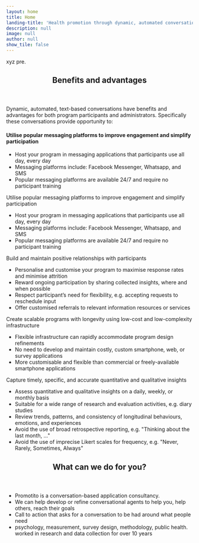 ```yaml
---
layout: home
title: Home
landing-title: 'Health promotion through dynamic, automated conversations'
description: null
image: null
author: null
show_tile: false
---
```


xyz pre.

<div id="main">
	<div>
		<header class="major">
			<h2>Benefits and advantages</h2>
		</header>
	</div>
</div>

Dynamic, automated, text-based conversations have benefits and advantages for both program participants and administrators. Specifically these conversations provide opportunity to:

<div>
		<h4>Utilise popular messaging platforms to improve engagement and simplify participation</h4>
		<ul>
			<li>Host your program in messaging applications that participants use all day, every day</li>
			<li>Messaging platforms include: Facebook Messenger, Whatsapp, and SMS</li>
			<li>Popular messaging platforms are available 24/7 and require no participant training</li>
		</ul>
</div>

Utilise popular messaging platforms to improve engagement and simplify participation
- Host your program in messaging applications that participants use all day, every day
- Messaging platforms include: Facebook Messenger, Whatsapp, and SMS
- Popular messaging platforms are available 24/7 and require no participant training

Build and maintain positive relationships with participants
- Personalise and customise your program to maximise response rates and minimise attrition
- Reward ongoing participation by sharing collected insights, where and when possible
- Respect participant’s need for flexibility, e.g. accepting requests to reschedule input
- Offer customised referrals to relevant information resources or services

Create scalable programs with longevity using low-cost and low-complexity infrastructure
- Flexible infrastructure can rapidly accommodate program design refinements
- No need to develop and maintain costly, custom smartphone, web, or survey applications
- More customisable and flexible than commercial or freely-available smartphone applications

Capture timely, specific, and accurate quantitative and qualitative insights
- Assess quantitative and qualitative insights on a daily, weekly, or monthly basis
- Suitable for a wide range of research and evaluation activities, e.g. diary studies
- Review trends, patterns, and consistency of longitudinal behaviours, emotions, and experiences
- Avoid the use of broad retrospective reporting, e.g. "Thinking about the last month, ..."
- Avoid the use of imprecise Likert scales for frequency, e.g. "Never, Rarely, Sometimes, Always"

<div id="main">
	<div>
		<header class="major">
			<h2>What can we do for you?</h2>
		</header>
	</div>
</div>

- Promotito is a conversation-based application consultancy.
- We can help develop or refine conversational agents to help you, help others, reach their goals
- Call to action that asks for a conversation to be had around what people need
- psychology, measurement, survey design, methodology, public health. worked in research and data collection for over 10 years
 